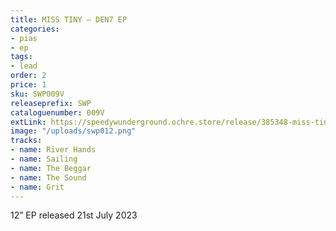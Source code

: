 ```yaml
---
title: MISS TINY – DEN7 EP
categories:
- pias
- ep
tags:
- lead
order: 2
price: 1
sku: SWP009V
releaseprefix: SWP
cataloguenumber: 009V
extLink: https://speedywunderground.ochre.store/release/385348-miss-tiny-den7
image: "/uploads/swp012.png"
tracks:
- name: River Hands
- name: Sailing
- name: The Beggar
- name: The Sound
- name: Grit
---
```


12” EP released 21st July 2023